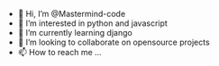 - 👋 Hi, I’m @Mastermind-code
- 👀 I’m interested in python and javascript
- 🌱 I’m currently learning django
- 💞️ I’m looking to collaborate on opensource projects
- 📫 How to reach me ...

<!---
Mastermind-code/Mastermind-code is a ✨ special ✨ repository because its `README.md` (this file) appears on your GitHub profile.
You can click the Preview link to take a look at your changes.
--->
